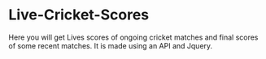 # Live-Cricket-Scores
Here you will get Lives scores of ongoing cricket matches and final scores of some recent matches. It is made using an API and Jquery.
